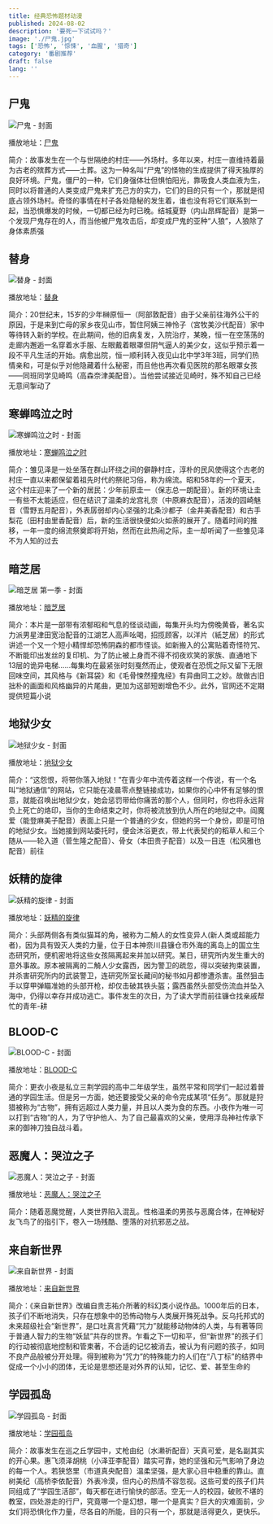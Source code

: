 ```yaml
---
title: 经典恐怖题材动漫
published: 2024-08-02
description: '要死一下试试吗？'
image: './尸鬼.jpg'
tags: ['恐怖', '惊悚', '血腥', '猎奇']
category: '番剧推荐'
draft: false 
lang: ''
---
```

## 尸鬼

![尸鬼 - 封面](https://assets.heimuer.tv/imgs/2019/03/31/c53ff0526e1c4ca9be46f8629002f3e1.jpg)

播放地址：[尸鬼](https://hmoe.xyz/video/14388)

简介：故事发生在一个与世隔绝的村庄——外场村。多年以来，村庄一直维持着最为古老的殡葬方式——土葬。这为一种名叫“尸鬼”的怪物的生成提供了得天独厚的良好环境。尸鬼，僵尸的一种，它们身强体壮但惧怕阳光，靠吸食人类血液为生，同时以将普通的人类变成尸鬼来扩充己方的实力，它们的目的只有一个，那就是彻底占领外场村。奇怪的事情在村子各处隐秘的发生着，谁也没有将它们联系到一起，当恐惧爆发的时候，一切都已经为时已晚。结城夏野（内山昂辉配音）是第一个发现尸鬼存在的人，而当他被尸鬼攻击后，却变成尸鬼的亚种“人狼”，人狼除了身体素质强



## 替身

![替身 - 封面](https://assets.heimuer.tv/imgs/2019/03/31/d9ce916d965d458eb03d74210cc24674.jpg)

播放地址：[替身](https://hmoe.xyz/video/14739)

简介：20世纪末，15岁的少年榊原恒一（阿部敦配音）由于父亲前往海外公干的原因，于是来到亡母的家乡夜见山市，暂住阿姨三神怜子（宮牧美沙代配音）家中等待转入新的学校。在此期间，他的旧病复发，入院治疗，某晚，恒一在空荡荡的走廊内邂逅一名穿着水手服、左眼戴着眼罩但阴气逼人的美少女，这似乎预示着一段不平凡生活的开始。病愈出院，恒一顺利转入夜见山北中学3年3班，同学们热情亲和，可是似乎对他隐藏着什么秘密，而且他也再次看见医院的那名眼罩女孩——同班同学见崎鸣（高森奈津美配音）。当他尝试接近见崎时，殊不知自己已经无意间掣动了


## 寒蝉鸣泣之时

![寒蝉鸣泣之时 - 封面](https://assets.heimuer.tv/imgs/2019/03/31/8b41f238320b46b8b7eb9cb63a1881ff.jpg)

播放地址：[寒蝉鸣泣之时](https://hmoe.xyz/video/14389)

简介：雏见泽是一处坐落在群山环绕之间的僻静村庄，淳朴的民风使得这个古老的村庄一直以来都保留着祖先时代的祭祀习俗，称为绵流。昭和58年的一个夏天，这个村庄迎来了一个新的居民：少年前原圭一（保志总一朗配音）。新的环境让圭一有些不太能适应，但在结识了温柔的龙宫礼奈（中原麻衣配音），活泼的园崎魅音（雪野五月配音），外表孱弱却内心坚强的北条沙都子（金井美香配音）和古手梨花（田村由里香配音）后，新的生活很快便如火如荼的展开了。随着时间的推移，一年一度的绵流祭奠即将开始，然而在此热闹之际，圭一却听闻了一些雏见泽不为人知的过去


## 暗芝居

![暗芝居 第一季 - 封面](https://assets.heimuer.tv/imgs/2019/03/31/113f0f1d29b9404f900d7d01a8e24215.jpg)

播放地址：[暗芝居](https://hmoe.xyz/video/14344)

简介：本片是一部带有浓郁昭和气息的怪谈动画，每集开头均为傍晚黄昏，著名实力派男星津田宽治配音的江湖艺人高声吆喝，招揽顾客，以洋片（紙芝居）的形式讲述一个又一个短小精悍却恐怖阴森的都市怪谈。如新搬入的公寓贴着奇怪符咒、不断能印出发丝的复印机、为了防止被上身而不得不彻夜欢笑的家族、直通地下13层的诡异电梯……每集均在最紧张时刻戛然而止，使观者在恐慌之际又留下无限回味空间，其风格与《新耳袋》和《毛骨悚然撞鬼经》有异曲同工之妙。故做古旧拙朴的画面和风格幽异的片尾曲，更加为这部短剧增色不少。此外，官网还不定期提供短篇小说


## 地狱少女

![地狱少女 - 封面](https://assets.heimuer.tv/imgs/2019/03/31/8c9ded43d31843179759afcc3e4bfc8f.jpg)

播放地址：[地狱少女](https://hmoe.xyz/video/14424)

简介：“这怨恨，将带你落入地狱！”在青少年中流传着这样一个传说，有一个名叫“地狱通信”的网站，它只能在凌晨零点整链接成功，如果你的心中怀有足够的恨意，就能召唤出地狱少女，她会惩罚带给你痛苦的那个人，但同时，你也将永远背负上死亡的烙印，当你的生命结束之时，你将被流放到仇人所在的地狱之中。阎魔爱（能登麻美子配音）表面上只是一个普通的少女，但她的另一个身份，即是可怕的地狱少女。当她接到网站委托时，便会沐浴更衣，带上代表契约的稻草人和三个随从——轮入道（菅生隆之配音）、骨女（本田贵子配音）以及一目连（松风雅也配音）前往


## 妖精的旋律

![妖精的旋律 - 封面](https://assets.heimuer.tv/imgs/2019/03/31/1518e958a3be41599f26462aa5887d8a.jpg)

播放地址：[妖精的旋律](https://hmoe.xyz/video/14686)

简介：头部两侧各有类似猫耳的角，被称为二觭人的女性变异人(新人类或超能力者)，因为具有毁灭人类的力量，位于日本神奈川县镰仓市外海的离岛上的国立生态研究所，便机密地将这些女孩隔离起来并加以研究。某日，研究所内发生重大的意外事故。原本被隔离的二觭人少女露西，因为警卫的疏忽，得以突破拘束装置，并杀害研究所内的武装警卫，连研究所室长藏间的秘书如月都惨遭杀害。虽然狙击手以穿甲弹瞄准她的头部开枪，却仅击破其铁头盔；露西虽然头部受伤流血并坠入海中，仍得以幸存并成功逃亡。事件发生的次日，为了读大学而前往镰仓找亲戚帮忙的青年-耕


## BLOOD-C

![BLOOD-C - 封面](https://assets.heimuer.tv/imgs/2019/03/31/8dcf492b19ea4de8b13d58235abcf64f.jpg)

播放地址：[BLOOD-C](https://hmoe.xyz/video/15566)

简介：更衣小夜是私立三荆学园的高中二年级学生，虽然平常和同学们一起过着普通的学园生活。但是另一方面，她还要接受父亲的命令完成某项“任务”。那就是狩猎被称为“古物”，拥有远超过人类力量，并且以人类为食的东西。小夜作为唯一可以打到“古物”的人，为了守护他人、为了自己最喜欢的父亲，使用浮岛神社传承下来的御神刀独自战斗着。


## 恶魔人：哭泣之子

![恶魔人：哭泣之子 - 封面](https://assets.heimuer.tv/imgs/2019/03/29/9e38a083a35e44e6b35b7480290ae6d1.jpg)

播放地址：[恶魔人：哭泣之子](https://hmoe.xyz/video/13515)

简介：随着恶魔觉醒，人类世界陷入混乱。性格温柔的男孩与恶魔合体，在神秘好友飞鸟了的指引下，卷入一场残酷、堕落的对抗邪恶之战。


## 来自新世界

![来自新世界 - 封面](https://assets.heimuer.tv/imgs/2019/03/30/a6ef8f02684e40caa280f389b777026e.jpg)

播放地址：[来自新世界](https://hmoe.xyz/video/14113)

简介：《来自新世界》改编自贵志祐介所著的科幻类小说作品。1000年后的日本，孩子们不断地消失，只存在想象中的恐怖动物与人类展开殊死战争。反乌托邦式的未来超级社会“新世界”，是口吐真言凭藉“咒力”就能移动物体的人类，与有著等同于普通人智力的生物“妖鼠”共存的世界。乍看之下一切和平，但“新世界”的孩子们的行动被彻底地控制和管束著，不合适的记忆被消去，被认为有问题的孩子，如同不良产品般被分开处理。得到被称为“咒力”的特殊能力的人们在“八丁标”的结界中促成一个小小的团体，无论是思想还是对外界的认知，记忆、爱、甚至生命的


## 学园孤岛

![学园孤岛 - 封面](https://assets.heimuer.tv/imgs/2019/04/01/70adf690569e40098f28e2d37bc7aaba.jpg)

播放地址：[学园孤岛](https://hmoe.xyz/video/17289)

简介：故事发生在巡之丘学园中，丈枪由纪（水濑祈配音）天真可爱，是名副其实的开心果。惠飞须泽胡桃（小泽亚李配音）踏实可靠，她的坚强和元气影响了身边的每一个人。若狭悠里（市道真央配音）温柔坚强，是大家心目中稳重的靠山。直树美纪（高桥李依配音）外表冷漠，但内心的热情不容忽视。这些可爱的孩子们共同组成了“学园生活部”，每天都在进行愉快的部活。空无一人的校园，破败不堪的教室，四处游走的行尸，究竟哪一个是幻想，哪一个是真实？巨大的灾难面前，少女们将恐惧化作力量，尽各自的所能，目的只有一个，那就是活得更久，更快乐。


